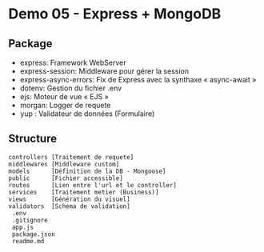 # Demo 05 - Express + MongoDB

## Package
- express: Framework WebServer
- express-session: Middleware pour gérer la session
- express-async-errors: Fix de Express avec la synthaxe « async-await »
- dotenv: Gestion du fichier .env
- ejs: Moteur de vue « EJS »
- morgan: Logger de requete
- yup : Validateur de données (Formulaire)

## Structure
```
controllers [Traitement de requete]
middlewares [Middleware custom]
models      [Définition de la DB - Mongoose]
public      [Fichier accessible]
routes      [Lien entre l'url et le controller]
services    [Traitement metier (Business)]
views       [Génération du visuel]
validators  [Schema de validation]
 .env
 .gitignore
 app.js
 package.json
 readme.md
```